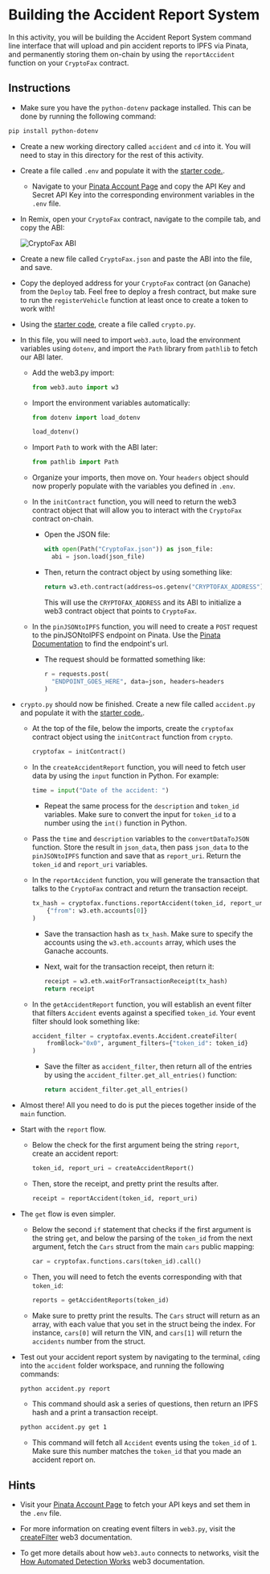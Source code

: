 # Building the Accident Report System

In this activity, you will be building the Accident Report System command line interface that will upload and pin accident reports to IPFS via Pinata, and permanently storing them on-chain by using the `reportAccident` function on your `CryptoFax` contract.

## Instructions

* Make sure you have the `python-dotenv` package installed. This can be done by running the following command:

```bash
pip install python-dotenv
```

* Create a new working directory called `accident` and `cd` into it. You will need to stay in this directory for the rest of this activity.

* Create a file called `.env` and populate it with the [starter code.](Unsolved/.env).

  * Navigate to your [Pinata Account Page](https://pinata.cloud/account) and copy the API Key and Secret API Key into the corresponding environment variables in the `.env` file.

* In Remix, open your `CryptoFax` contract, navigate to the compile tab, and copy the ABI:

  ![CryptoFax ABI](Images/cryptofax-abi.png)

* Create a new file called `CryptoFax.json` and paste the ABI into the file, and save.

* Copy the deployed address for your `CryptoFax` contract (on Ganache) from the `Deploy` tab. Feel free to deploy a fresh contract, but make sure to run the `registerVehicle` function at least once to create a token to work with!

* Using the [starter code](Unsolved/crypto.py), create a file called `crypto.py`.

* In this file, you will need to import `web3.auto`, load the environment variables using `dotenv`, and import the `Path` library from `pathlib` to fetch our ABI later.

  * Add the web3.py import:

    ```python
    from web3.auto import w3
    ```

  * Import the environment variables automatically:

    ```python
    from dotenv import load_dotenv

    load_dotenv()
    ```

  * Import `Path` to work with the ABI later:

    ```python
    from pathlib import Path
    ```

  * Organize your imports, then move on. Your `headers` object should now properly populate with the variables you defined in `.env`.

  * In the `initContract` function, you will need to return the web3 contract object that will allow you to interact with the `CryptoFax` contract on-chain.

    * Open the JSON file:

      ```python
      with open(Path("CryptoFax.json")) as json_file:
        abi = json.load(json_file)
      ```

    * Then, return the contract object by using something like:

      ```python
      return w3.eth.contract(address=os.getenv("CRYPTOFAX_ADDRESS"), abi=abi)
      ```

      This will use the `CRYPTOFAX_ADDRESS` and its ABI to initialize a web3 contract object that points to `CryptoFax`.

  * In the `pinJSONtoIPFS` function, you will need to create a `POST` request to the pinJSONtoIPFS endpoint on Pinata. Use the [Pinata Documentation](https://pinata.cloud/documentation#PinJSONToIPFS) to find the endpoint's url.

    * The request should be formatted something like:

      ```python
      r = requests.post(
        "ENDPOINT_GOES_HERE", data=json, headers=headers
      )
      ```

* `crypto.py` should now be finished. Create a new file called `accident.py` and populate it with the [starter code.](Unsolved/accident.py).

  * At the top of the file, below the imports, create the `cryptofax` contract object using the `initContract` function from `crypto`.

    ```python
    cryptofax = initContract()
    ```

  * In the `createAccidentReport` function, you will need to fetch user data by using the `input` function in Python. For example:

    ```python
    time = input("Date of the accident: ")
    ```

    * Repeat the same process for the `description` and `token_id` variables. Make sure to convert the input for `token_id` to a number using the `int()` function in Python.

  * Pass the `time` and `description` variables to the `convertDataToJSON` function. Store the result in `json_data`, then pass `json_data` to the `pinJSONtoIPFS` function and save that as `report_uri`. Return the `token_id` and `report_uri` variables.

  * In the `reportAccident` function, you will generate the transaction that talks to the `CryptoFax` contract and return the transaction receipt.

    ```python
    tx_hash = cryptofax.functions.reportAccident(token_id, report_uri).transact(
        {"from": w3.eth.accounts[0]}
    )
    ```

    * Save the transaction hash as `tx_hash`. Make sure to specify the accounts using the `w3.eth.accounts` array, which uses the Ganache accounts.

    * Next, wait for the transaction receipt, then return it:

      ```python
      receipt = w3.eth.waitForTransactionReceipt(tx_hash)
      return receipt
      ```

  * In the `getAccidentReport` function, you will establish an event filter that filters `Accident` events against a specified `token_id`. Your event filter should look something like:

    ```python
    accident_filter = cryptofax.events.Accident.createFilter(
        fromBlock="0x0", argument_filters={"token_id": token_id}
    )
    ```

    * Save the filter as `accident_filter`, then return all of the entries by using the `accident_filter.get_all_entries()` function:

      ```python
      return accident_filter.get_all_entries()
      ```

* Almost there! All you need to do is put the pieces together inside of the `main` function.

* Start with the `report` flow.

    * Below the check for the first argument being the string `report`, create an accident report:

      ```python
      token_id, report_uri = createAccidentReport()
      ```

  * Then, store the receipt, and pretty print the results after.

    ```python
    receipt = reportAccident(token_id, report_uri)
    ```

* The `get` flow is even simpler.

  * Below the second `if` statement that checks if the first argument is the string `get`, and below the parsing of the `token_id` from the next argument, fetch the `Cars` struct from the main `cars` public mapping:

    ```python
    car = cryptofax.functions.cars(token_id).call()
    ```

  * Then, you will need to fetch the events corresponding with that `token_id`:

    ```python
    reports = getAccidentReports(token_id)
    ```

  * Make sure to pretty print the results. The `Cars` struct will return as an array, with each value that you set in the struct being the index. For instance, `cars[0]` will return the VIN, and `cars[1]` will return the `accidents` number from the struct.

* Test out your accident report system by navigating to the terminal, `cd`ing into the `accident` folder workspace, and running the following commands:

  ```bash
  python accident.py report
  ```

  * This command should ask a series of questions, then return an IPFS hash and a print a transaction receipt.


  ```bash
  python accident.py get 1
  ```

  * This command will fetch all `Accident` events using the `token_id` of `1`. Make sure this number matches the `token_id` that you made an accident report on.

## Hints

* Visit your [Pinata Account Page](https://pinata.cloud/account) to fetch your API keys and set them in the `.env` file.

* For more information on creating event filters in `web3.py`, visit the [createFilter](https://web3py.readthedocs.io/en/stable/contracts.html#web3.contract.Contract.events.your_event_name.createFilter) web3 documentation.

* To get more details about how `web3.auto` connects to networks, visit the [How Automated Detection Works](https://web3py.readthedocs.io/en/stable/providers.html#how-automated-detection-works) web3 documentation.
